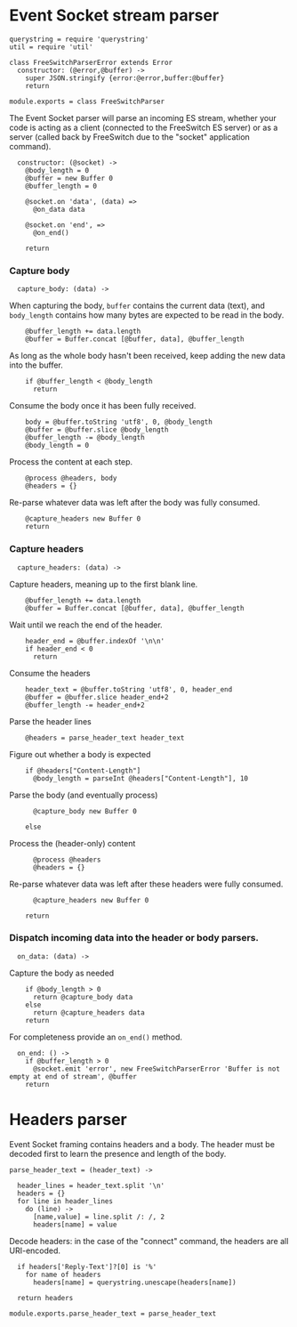Event Socket stream parser
==========================

    querystring = require 'querystring'
    util = require 'util'

    class FreeSwitchParserError extends Error
      constructor: (@error,@buffer) ->
        super JSON.stringify {error:@error,buffer:@buffer}
        return

    module.exports = class FreeSwitchParser

The Event Socket parser will parse an incoming ES stream, whether your code is acting as a client (connected to the FreeSwitch ES server) or as a server (called back by FreeSwitch due to the "socket" application command).

      constructor: (@socket) ->
        @body_length = 0
        @buffer = new Buffer 0
        @buffer_length = 0

        @socket.on 'data', (data) =>
          @on_data data

        @socket.on 'end', =>
          @on_end()

        return

### Capture body

      capture_body: (data) ->

When capturing the body, `buffer` contains the current data (text), and `body_length` contains how many bytes are expected to be read in the body.

        @buffer_length += data.length
        @buffer = Buffer.concat [@buffer, data], @buffer_length

As long as the whole body hasn't been received, keep adding the new data into the buffer.

        if @buffer_length < @body_length
          return

Consume the body once it has been fully received.

        body = @buffer.toString 'utf8', 0, @body_length
        @buffer = @buffer.slice @body_length
        @buffer_length -= @body_length
        @body_length = 0

Process the content at each step.

        @process @headers, body
        @headers = {}

Re-parse whatever data was left after the body was fully consumed.

        @capture_headers new Buffer 0
        return

### Capture headers

      capture_headers: (data) ->

Capture headers, meaning up to the first blank line.

        @buffer_length += data.length
        @buffer = Buffer.concat [@buffer, data], @buffer_length

Wait until we reach the end of the header.

        header_end = @buffer.indexOf '\n\n'
        if header_end < 0
          return

Consume the headers

        header_text = @buffer.toString 'utf8', 0, header_end
        @buffer = @buffer.slice header_end+2
        @buffer_length -= header_end+2

Parse the header lines

        @headers = parse_header_text header_text

Figure out whether a body is expected

        if @headers["Content-Length"]
          @body_length = parseInt @headers["Content-Length"], 10

Parse the body (and eventually process)

          @capture_body new Buffer 0

        else

Process the (header-only) content

          @process @headers
          @headers = {}

Re-parse whatever data was left after these headers were fully consumed.

          @capture_headers new Buffer 0

        return

### Dispatch incoming data into the header or body parsers.

      on_data: (data) ->

Capture the body as needed

        if @body_length > 0
          return @capture_body data
        else
          return @capture_headers data
        return

For completeness provide an `on_end()` method.

      on_end: () ->
        if @buffer_length > 0
          @socket.emit 'error', new FreeSwitchParserError 'Buffer is not empty at end of stream', @buffer
        return

Headers parser
==============

Event Socket framing contains headers and a body.
The header must be decoded first to learn the presence and length of the body.

    parse_header_text = (header_text) ->

      header_lines = header_text.split '\n'
      headers = {}
      for line in header_lines
        do (line) ->
          [name,value] = line.split /: /, 2
          headers[name] = value

Decode headers: in the case of the "connect" command, the headers are all URI-encoded.

      if headers['Reply-Text']?[0] is '%'
        for name of headers
          headers[name] = querystring.unescape(headers[name])

      return headers

    module.exports.parse_header_text = parse_header_text
